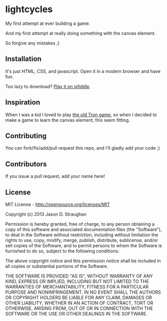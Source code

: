 # lightcycles

My first attempt at ever building a game.  

And my first attempt at really doing something with the canvas element.

So forgive any mistakes ;)

## Installation

It's just HTML, CSS, and javascript.  Open it in a modern browser and have fun.

Too lazy to download?  [Play it on jsfiddle](http://jsfiddle.net/PxpVr/16/embedded/result/).

## Inspiration

When I was a kid I loved to play [the old Tron game](https://www.youtube.com/watch?v=ONg0rUogiEg), so when I decided to make a game to learn the canvas element, this seem fitting.

## Contributing

You can fork/fix/add/pull request this repo, and I'll gladly add your code ;)

## Contributors

If you issue a pull request, add your name here!

## License

MIT License - http://opensource.org/licenses/MIT

Copyright (c) 2013 Jason D. Straughan

Permission is hereby granted, free of charge, to any person obtaining a copy of this software and associated documentation files (the "Software"), to deal in the Software without restriction, including without limitation the rights to use, copy, modify, merge, publish, distribute, sublicense, and/or sell copies of the Software, and to permit persons to whom the Software is furnished to do so, subject to the following conditions:

The above copyright notice and this permission notice shall be included in all copies or substantial portions of the Software.

THE SOFTWARE IS PROVIDED "AS IS", WITHOUT WARRANTY OF ANY KIND, EXPRESS OR IMPLIED, INCLUDING BUT NOT LIMITED TO THE WARRANTIES OF MERCHANTABILITY, FITNESS FOR A PARTICULAR PURPOSE AND NONINFRINGEMENT. IN NO EVENT SHALL THE AUTHORS OR COPYRIGHT HOLDERS BE LIABLE FOR ANY CLAIM, DAMAGES OR OTHER LIABILITY, WHETHER IN AN ACTION OF CONTRACT, TORT OR OTHERWISE, ARISING FROM, OUT OF OR IN CONNECTION WITH THE SOFTWARE OR THE USE OR OTHER DEALINGS IN THE SOFTWARE.